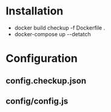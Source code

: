 # Installation
* docker build checkup -f Dockerfile .
* docker-compose up --detatch

# Configuration

## config.checkup.json

## config/config.js 